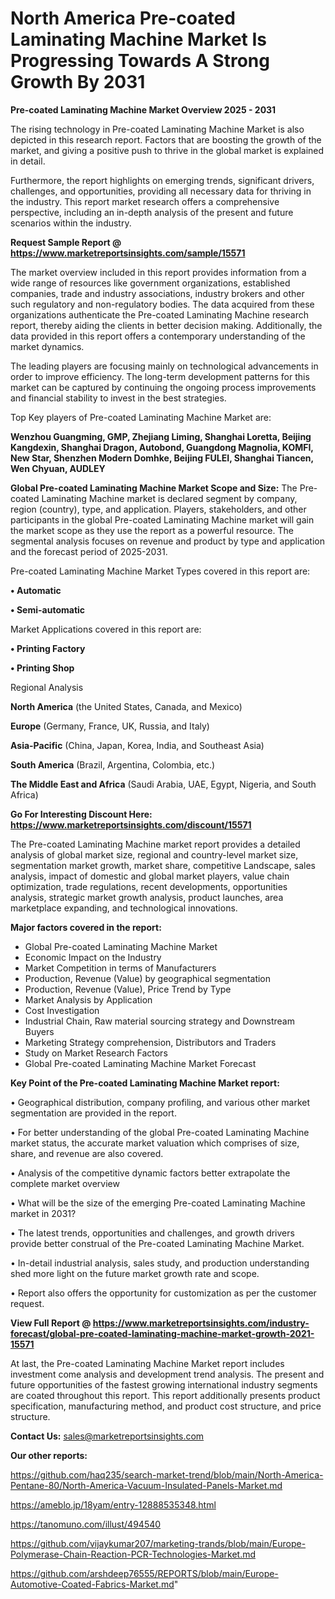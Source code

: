 # North America Pre-coated Laminating Machine Market Is Progressing Towards A Strong Growth By 2031

<Strong> Pre-coated Laminating Machine Market Overview 2025 - 2031</strong>

The rising technology in Pre-coated Laminating Machine Market is also depicted in this research report. Factors that are boosting the growth of the market, and giving a positive push to thrive in the global market is explained in detail.

Furthermore, the report highlights on emerging trends, significant drivers, challenges, and opportunities, providing all necessary data for thriving in the industry. This report market research offers a comprehensive perspective, including an in-depth analysis of the present and future scenarios within the industry.

<strong>Request Sample Report @ <a href=https://www.marketreportsinsights.com/sample/15571>https://www.marketreportsinsights.com/sample/15571</a></strong>

The market overview included in this report provides information from a wide range of resources like government organizations, established companies, trade and industry associations, industry brokers and other such regulatory and non-regulatory bodies. The data acquired from these organizations authenticate the Pre-coated Laminating Machine research report, thereby aiding the clients in better decision making. Additionally, the data provided in this report offers a contemporary understanding of the market dynamics.

The leading players are focusing mainly on technological advancements in order to improve efficiency. The long-term development patterns for this market can be captured by continuing the ongoing process improvements and financial stability to invest in the best strategies.

Top Key players of Pre-coated Laminating Machine Market are:

<strong>Wenzhou Guangming, GMP, Zhejiang Liming, Shanghai Loretta, Beijing Kangdexin, Shanghai Dragon, Autobond, Guangdong Magnolia, KOMFI, New Star, Shenzhen Modern Domhke, Beijing FULEI, Shanghai Tiancen, Wen Chyuan, AUDLEY</strong>

<strong><b>Global Pre-coated Laminating Machine Market Scope and Size:</b></strong>
The Pre-coated Laminating Machine market is declared segment by company, region (country), type, and application. Players, stakeholders, and other participants in the global Pre-coated Laminating Machine market will gain the market scope as they use the report as a powerful resource. The segmental analysis focuses on revenue and product by type and application and the forecast period of 2025-2031.

Pre-coated Laminating Machine Market Types covered in this report are:

<strong>• Automatic

• Semi-automatic</strong>

Market Applications covered in this report are:

<strong>• Printing Factory

• Printing Shop</strong> 

Regional Analysis

<strong>North America</strong> (the United States, Canada, and Mexico)

<strong>Europe</strong> (Germany, France, UK, Russia, and Italy)

<strong>Asia-Pacific</strong> (China, Japan, Korea, India, and Southeast Asia)

<strong>South America</strong> (Brazil, Argentina, Colombia, etc.)

<strong>The Middle East and Africa</strong> (Saudi Arabia, UAE, Egypt, Nigeria, and South Africa)

<strong>Go For Interesting Discount Here: <a href=https://www.marketreportsinsights.com/discount/15571>https://www.marketreportsinsights.com/discount/15571</a></strong>

The Pre-coated Laminating Machine market report provides a detailed analysis of global market size, regional and country-level market size, segmentation market growth, market share, competitive Landscape, sales analysis, impact of domestic and global market players, value chain optimization, trade regulations, recent developments, opportunities analysis, strategic market growth analysis, product launches, area marketplace expanding, and technological innovations.

<strong><b>Major factors covered in the report:</b></strong>
<ul>
  <li>Global Pre-coated Laminating Machine Market </li>
  <li>Economic Impact on the Industry</li>
  <li>Market Competition in terms of Manufacturers</li>
  <li>Production, Revenue (Value) by geographical segmentation</li>
  <li>Production, Revenue (Value), Price Trend by Type</li>
  <li>Market Analysis by Application</li>
  <li>Cost Investigation</li>
  <li>Industrial Chain, Raw material sourcing strategy and Downstream Buyers</li>
  <li>Marketing Strategy comprehension, Distributors and Traders</li>
  <li>Study on Market Research Factors</li>
  <li>Global Pre-coated Laminating Machine Market Forecast</li>
</ul>

<strong><b>Key Point of the Pre-coated Laminating Machine Market report:</b></strong>

• Geographical distribution, company profiling, and various other market segmentation are provided in the report.

• For better understanding of the global Pre-coated Laminating Machine market status, the accurate market valuation which comprises of size, share, and revenue are also covered.

• Analysis of the competitive dynamic factors better extrapolate the complete market overview

• What will be the size of the emerging Pre-coated Laminating Machine market in 2031?

• The latest trends, opportunities and challenges, and growth drivers provide better construal of the Pre-coated Laminating Machine Market.

• In-detail industrial analysis, sales study, and production understanding shed more light on the future market growth rate and scope.

• Report also offers the opportunity for customization as per the customer request.

<strong><b>View Full Report @ <a href=https://www.marketreportsinsights.com/industry-forecast/global-pre-coated-laminating-machine-market-growth-2021-15571>https://www.marketreportsinsights.com/industry-forecast/global-pre-coated-laminating-machine-market-growth-2021-15571</a></b></strong>


At last, the Pre-coated Laminating Machine Market report includes investment come analysis and development trend analysis. The present and future opportunities of the fastest growing international industry segments are coated throughout this report. This report additionally presents product specification, manufacturing method, and product cost structure, and price structure.

<strong>Contact Us:</strong>
sales@marketreportsinsights.com

<strong>Our other reports:</strong>

<a href=https://github.com/haq235/search-market-trend/blob/main/North-America-Pentane-80/North-America-Vacuum-Insulated-Panels-Market.md>https://github.com/haq235/search-market-trend/blob/main/North-America-Pentane-80/North-America-Vacuum-Insulated-Panels-Market.md</a>

<a href=https://ameblo.jp/18yam/entry-12888535348.html>https://ameblo.jp/18yam/entry-12888535348.html</a>

<a href=https://tanomuno.com/illust/494540>https://tanomuno.com/illust/494540</a>

<a href=https://github.com/vijaykumar207/marketing-trands/blob/main/Europe-Polymerase-Chain-Reaction-PCR-Technologies-Market.md>https://github.com/vijaykumar207/marketing-trands/blob/main/Europe-Polymerase-Chain-Reaction-PCR-Technologies-Market.md</a>

<a href=https://github.com/arshdeep76555/REPORTS/blob/main/Europe-Automotive-Coated-Fabrics-Market.md>https://github.com/arshdeep76555/REPORTS/blob/main/Europe-Automotive-Coated-Fabrics-Market.md</a>"
